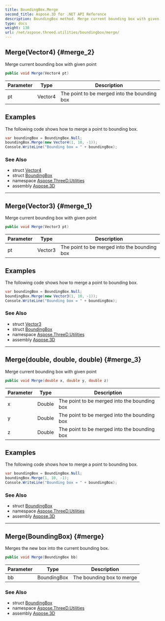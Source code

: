 ```yaml
---
title: BoundingBox.Merge
second_title: Aspose.3D for .NET API Reference
description: BoundingBox method. Merge current bounding box with given point
type: docs
weight: 130
url: /net/aspose.threed.utilities/boundingbox/merge/
---
```

## Merge(Vector4) {#merge_2}

Merge current bounding box with given point

```csharp
public void Merge(Vector4 pt)
```

| Parameter | Type | Description |
| --- | --- | --- |
| pt | Vector4 | The point to be merged into the bounding box |

## Examples

The following code shows how to merge a point to bounding box.

```csharp
var boundingBox = BoundingBox.Null;
boundingBox.Merge(new Vector4(1, 10, -1));
Console.WriteLine("Bounding box = " + boundingBox);
```

### See Also

* struct [Vector4](../../vector4/)
* struct [BoundingBox](../)
* namespace [Aspose.ThreeD.Utilities](../../boundingbox/)
* assembly [Aspose.3D](../../../)

---

## Merge(Vector3) {#merge_1}

Merge current bounding box with given point

```csharp
public void Merge(Vector3 pt)
```

| Parameter | Type | Description |
| --- | --- | --- |
| pt | Vector3 | The point to be merged into the bounding box |

## Examples

The following code shows how to merge a point to bounding box.

```csharp
var boundingBox = BoundingBox.Null;
boundingBox.Merge(new Vector3(1, 10, -1));
Console.WriteLine("Bounding box = " + boundingBox);
```

### See Also

* struct [Vector3](../../vector3/)
* struct [BoundingBox](../)
* namespace [Aspose.ThreeD.Utilities](../../boundingbox/)
* assembly [Aspose.3D](../../../)

---

## Merge(double, double, double) {#merge_3}

Merge current bounding box with given point

```csharp
public void Merge(double x, double y, double z)
```

| Parameter | Type | Description |
| --- | --- | --- |
| x | Double | The point to be merged into the bounding box |
| y | Double | The point to be merged into the bounding box |
| z | Double | The point to be merged into the bounding box |

## Examples

The following code shows how to merge a point to bounding box.

```csharp
var boundingBox = BoundingBox.Null;
boundingBox.Merge(1, 10, -1);
Console.WriteLine("Bounding box = " + boundingBox);
```

### See Also

* struct [BoundingBox](../)
* namespace [Aspose.ThreeD.Utilities](../../boundingbox/)
* assembly [Aspose.3D](../../../)

---

## Merge(BoundingBox) {#merge}

Merges the new box into the current bounding box.

```csharp
public void Merge(BoundingBox bb)
```

| Parameter | Type | Description |
| --- | --- | --- |
| bb | BoundingBox | The bounding box to merge |

### See Also

* struct [BoundingBox](../)
* namespace [Aspose.ThreeD.Utilities](../../boundingbox/)
* assembly [Aspose.3D](../../../)


